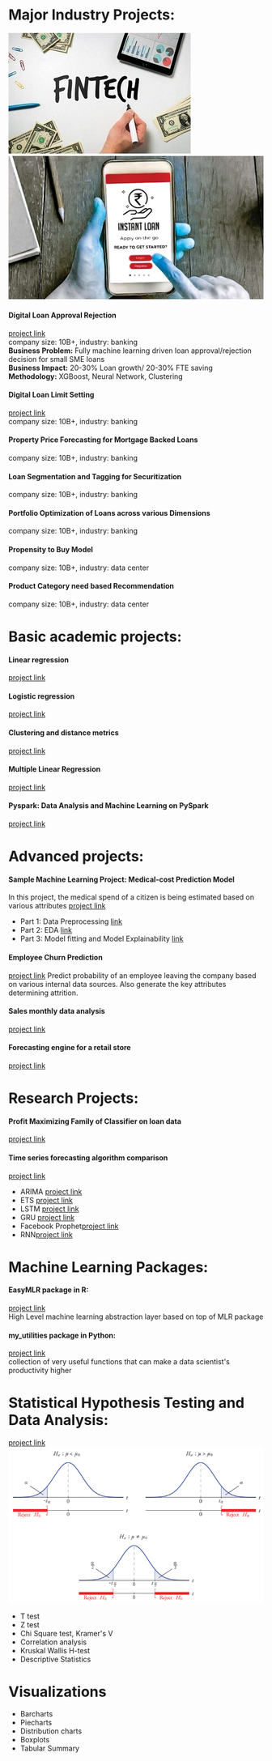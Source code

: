 # Major Industry Projects:
![](https://github.com/urmanml/Portfolio/blob/portfolio_images/fintech_small.jpg)
![](https://github.com/urmanml/Portfolio/blob/portfolio_images/instant%20loan_small.jpg)
#### Digital Loan Approval Rejection 
[project link](https://www.maybank2u.com.my/maybank2u/malaysia/en/business/financing/working_capital/business/sme_clean_loan_financing.page)\
company size: 10B+, industry: banking \
**Business Problem:** Fully machine learning driven loan approval/rejection decision for small SME loans \
**Business Impact:** 20-30% Loan growth/ 20-30% FTE saving\
**Methodology:** XGBoost, Neural Network, Clustering


#### Digital Loan Limit Setting 
[project link](https://www.maybank2u.com.my/maybank2u/malaysia/en/business/financing/working_capital/business/sme_clean_loan_financing.page)\
company size: 10B+, industry: banking
#### Property Price Forecasting for Mortgage Backed Loans
company size: 10B+, industry: banking
#### Loan Segmentation and Tagging for Securitization
company size: 10B+, industry: banking
#### Portfolio Optimization of Loans across various Dimensions
company size: 10B+, industry: banking
#### Propensity to Buy Model  
company size: 10B+, industry: data center
#### Product Category need based Recommendation
company size: 10B+, industry: data center


# Basic academic projects:
#### Linear regression
[project link](https://github.com/urmanml/Portfolio/blob/main/academic_projects/linear_regression_and_logistic_regression.ipynb)
#### Logistic regression
[project link](https://github.com/urmanml/Portfolio/blob/main/academic_projects/linear_regression_and_logistic_regression.ipynb)
#### Clustering and distance metrics
[project link](https://github.com/urmanml/Portfolio/blob/main/academic_projects/clustering_distance_metrics_PCA_SVD.ipynb)
#### Multiple Linear Regression
[project link](https://github.com/urmanml/Portfolio/blob/main/academic_projects/multiple_regression.ipynb)
#### Pyspark: Data Analysis and Machine Learning on PySpark
[project link](https://github.com/urmanml/Portfolio/blob/main/academic_projects/PySpark_data_exploration_supervised_learning_and_supervised_learning.ipynb)

# Advanced projects:
#### Sample Machine Learning Project: Medical-cost Prediction Model
In this project, the medical spend of a citizen is being estimated based on various attributes
[project link](https://github.com/urmanml/Samples/tree/classification-project)
- Part 1: Data Preprocessing [link](https://github.com/urmanml/Portfolio/blob/main/advanced_projects/Part_1_data%20preprocessing.ipynb)
- Part 2: EDA [link](https://github.com/urmanml/Portfolio/blob/main/advanced_projects/Part_2_EDA.ipynb)
- Part 3: Model fitting and Model Explainability [link](https://github.com/urmanml/Portfolio/blob/main/advanced_projects/Part_3_modelling.ipynb)
#### Employee Churn Prediction
[project link](https://github.com/urmanml/Portfolio/blob/main/advanced_projects/employee%20turnover.ipynb)
Predict probability of an employee leaving the company based on various internal data sources. Also generate the key attributes determining attrition.
#### Sales monthly data analysis
[project link](https://github.com/urmanml/Portfolio/blob/main/advanced_projects/Sales_monthly_data_analysis_report.ipynb)
#### Forecasting engine for a retail store
[project link]()

# Research Projects:
#### Profit Maximizing Family of Classifier on loan data
[project link](https://github.com/urmanml/Portfolio/blob/main/research_projects/profit_maximizing_algorithms_on_loans_dataset.ipynb)
#### Time series forecasting algorithm comparison 
[project link](https://github.com/urmanml/Samples/tree/time-series)

- ARIMA [project link](https://github.com/urmanml/Portfolio/blob/main/forecasting/ARIMA.ipynb)
- ETS [project link](https://github.com/urmanml/Portfolio/blob/main/forecasting/holt%20winters.ipynb)
- LSTM [project link](https://github.com/urmanml/Portfolio/blob/main/forecasting/lstm.ipynb)
- GRU [project link](https://github.com/urmanml/Portfolio/blob/main/forecasting/GRU.ipynb)
- Facebook Prophet[project link](https://github.com/urmanml/Portfolio/blob/main/forecasting/timeseries_prophet.ipynb)
- RNN[project link](https://github.com/urmanml/Portfolio/blob/main/forecasting/RNN.ipynb)


# Machine Learning Packages:
#### EasyMLR package in R: 
[project link](https://github.com/urmanml/easyMLR)\
High Level machine learning abstraction layer based on top of MLR package
#### my_utilities package in Python: 
[project link](https://github.com/urmanml/codebase/tree/master/my_utilities)\
collection of very useful functions that can make a data scientist's productivity higher


# Statistical Hypothesis Testing and Data Analysis: 
[project link](https://github.com/urmanml/codebase/blob/master/my_utilities/my_statistical_tests.py)
![](https://github.com/urmanml/Portfolio/blob/portfolio_images/hypothesis%20testing_small.png)
- T test
- Z test
- Chi Square test, Kramer's V
- Correlation analysis
- Kruskal Wallis H-test
- Descriptive Statistics

# Visualizations 
- Barcharts
- Piecharts
- Distribution charts
- Boxplots
- Tabular Summary

